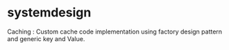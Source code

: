 # systemdesign

Caching :
Custom cache code implementation using factory design pattern and generic key and Value.

